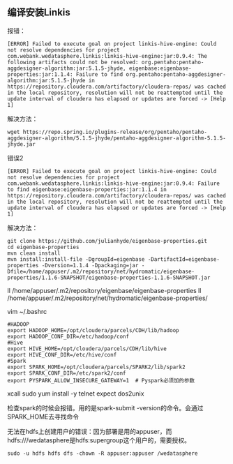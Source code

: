 ## 编译安装Linkis


报错：
```
[ERROR] Failed to execute goal on project linkis-hive-engine: Could not resolve dependencies for project com.webank.wedatasphere.linkis:linkis-hive-engine:jar:0.9.4: The following artifacts could not be resolved: org.pentaho:pentaho-aggdesigner-algorithm:jar:5.1.5-jhyde, eigenbase:eigenbase-properties:jar:1.1.4: Failure to find org.pentaho:pentaho-aggdesigner-algorithm:jar:5.1.5-jhyde in https://repository.cloudera.com/artifactory/cloudera-repos/ was cached in the local repository, resolution will not be reattempted until the update interval of cloudera has elapsed or updates are forced -> [Help 1]
```
解决方法：
```
wget https://repo.spring.io/plugins-release/org/pentaho/pentaho-aggdesigner-algorithm/5.1.5-jhyde/pentaho-aggdesigner-algorithm-5.1.5-jhyde.jar

```
错误2
```
[ERROR] Failed to execute goal on project linkis-hive-engine: Could not resolve dependencies for project com.webank.wedatasphere.linkis:linkis-hive-engine:jar:0.9.4: Failure to find eigenbase:eigenbase-properties:jar:1.1.4 in https://repository.cloudera.com/artifactory/cloudera-repos/ was cached in the local repository, resolution will not be reattempted until the update interval of cloudera has elapsed or updates are forced -> [Help 1]
```
解决方法：
```
git clone https://github.com/julianhyde/eigenbase-properties.git
cd eigenbase-properties
mvn clean install
mvn install:install-file -DgroupId=eigenbase -DartifactId=eigenbase-properties -Dversion=1.1.4 -Dpackaging=jar -Dfile=/home/appuser/.m2/repository/net/hydromatic/eigenbase-properties/1.1.6-SNAPSHOT/eigenbase-properties-1.1.6-SNAPSHOT.jar
```

ll /home/appuser/.m2/repository/eigenbase/eigenbase-properties
ll /home/appuser/.m2/repository/net/hydromatic/eigenbase-properties/



vim ~/.bashrc
```
#HADOOP  
export HADOOP_HOME=/opt/cloudera/parcels/CDH/lib/hadoop
export HADOOP_CONF_DIR=/etc/hadoop/conf
#Hive
export HIVE_HOME=/opt/cloudera/parcels/CDH/lib/hive
export HIVE_CONF_DIR=/etc/hive/conf
#Spark
export SPARK_HOME=/opt/cloudera/parcels/SPARK2/lib/spark2
export SPARK_CONF_DIR=/etc/spark2/conf
export PYSPARK_ALLOW_INSECURE_GATEWAY=1  # Pyspark必须加的参数
```


xcall sudo yum install -y telnet expect dos2unix


检查spark的时候会报错。用的是spark-submit -version的命令。会通过SPARK_HOME去寻找命令

无法在hdfs上创建用户的错误：因为部署是用的appuser，而hdfs:///wedatasphere是hdfs:supergroup这个用户的，需要授权。
```
sudo -u hdfs hdfs dfs -chown -R appuser:appuser /wedatasphere
```
